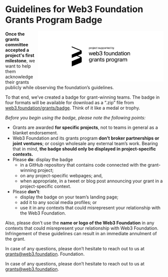 # Guidelines for Web3 Foundation Grants Program Badge

<img align="right" width="400" src="../src/badge_black.svg">

**Once the grants committee accepted a project's first milestone**, we want to help them acknowledge their grants publicly while observing the foundation’s guidelines.

To that end, we’ve created a badge for grant-winning teams. The badge in four formats will be available for download as a “.zip” file from [web3.foundation/grants/badge](https://web3.foundation/grants/badge). Think of it like a medal or trophy.

*Before you begin using the badge, please note the following points:*

- Grants are awarded **for specific projects**, not to teams in general as a blanket endorsement.
- Web3 Foundation and its grants program **don’t broker partnerships or joint ventures**; or cosign wholesale any external team’s work. Bearing that in mind, **the badge should only be displayed in project-specific contexts.**
- Please **do**: display the badge
  - in a GitHub repository that contains code connected with the grant-winning project;
  - on any project-specific webpages; and,
  - when appropriate, in a tweet or blog post announcing your grant in a project-specific context.
- Please **don’t**:
  - display the badge on your team’s landing page;
  - add it to any social media profiles; or
  - use it in any contexts that could misrepresent your relationship with the Web3 Foundation.

Also, please don't use the **name or logo of the Web3 Foundation** in any contexts that could misrepresent your relationship with Web3 Foundation. Infringement of these guidelines can result in an immediate annulment of the grant.

In case of any questions, please don’t hesitate to reach out to us at grants@web3.foundation.
Foundation.

In case of any questions, please don’t hesitate to reach out to us at grants@web3.foundation.
